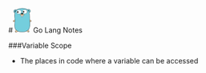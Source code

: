 #<img src="./logo.png" height="50" width="auto"> Go Lang Notes 

###Variable Scope
- The places in code where a variable can be accessed